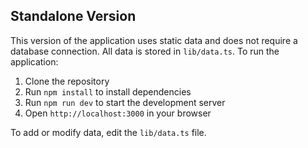 ## Standalone Version

This version of the application uses static data and does not require a database connection. All data is stored in `lib/data.ts`. To run the application:

1. Clone the repository
2. Run `npm install` to install dependencies
3. Run `npm run dev` to start the development server
4. Open `http://localhost:3000` in your browser

To add or modify data, edit the `lib/data.ts` file.

